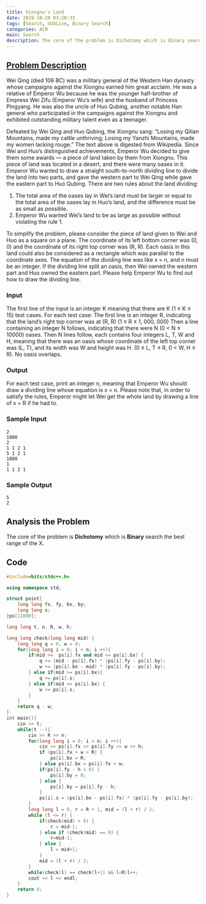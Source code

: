 ```yaml
---
title: Xiongnu's Land
date: 2019-10-20 03:28:33
tags: [Search, UVALive, Binary Search]
categories: ACM
main: Search
description: The core of the problem is Dichotomy which is Binary search the best range of the X.
---
```


## [Problem Description](https://icpcarchive.ecs.baylor.edu/index.php?option=com_onlinejudge&Itemid=8&page=show_problem&problem=5273)

Wei Qing (died 106 BC) was a military general of the Western Han dynasty whose campaigns against
the Xiongnu earned him great acclaim. He was a relative of Emperor Wu because he was the younger
half-brother of Empress Wei Zifu (Emperor Wu’s wife) and the husband of Princess Pingyang. He was also the uncle of Huo Qubing, another notable Han general who participated in the campaigns against the Xiongnu and exhibited outstanding military talent even as a teenager.

Defeated by Wei Qing and Huo Qubing, the Xiongnu sang: “Losing my Qilian Mountains, made
my cattle unthriving; Losing my Yanzhi Mountains, made my women lacking rouge.”
The text above is digested from Wikipedia. Since Wei and Huo’s distinguished achievements,
Emperor Wu decided to give them some awards — a piece of land taken by them from Xiongnu. This
piece of land was located in a desert, and there were many oases in it. Emperor Wu wanted to draw
a straight south-to-north dividing line to divide the land into two parts, and gave the western part to
Wei Qing while gave the eastern part to Huo Qubing. There are two rules about the land dividing:

1. The total area of the oases lay in Wei’s land must be larger or equal to the total area of the oases
   lay in Huo’s land, and the difference must be as small as possible.
2. Emperor Wu wanted Wei’s land to be as large as possible without violating the rule 1.

To simplify the problem, please consider the piece of land given to Wei and Huo as a square on a
plane. The coordinate of its left bottom corner was (0, 0) and the coordinate of its right top corner
was (R, R). Each oasis in this land could also be considered as a rectangle which was parallel to the
coordinate axes. The equation of the dividing line was like x = n, and n must be an integer. If the
dividing line split an oasis, then Wei owned the western part and Huo owned the eastern part. Please
help Emperor Wu to find out how to draw the dividing line.

### Input

The first line of the input is an integer K meaning that there are K (1 ≤ K ≤ 15) test cases.
For each test case:
The first line is an integer R, indicating that the land’s right top corner was at (R, R) (1 ≤ R ≤
1, 000, 000)
Then a line containing an integer N follows, indicating that there were N (0 < N ≤ 10000) oases.
Then N lines follow, each contains four integers L, T, W and H, meaning that there was an
oasis whose coordinate of the left top corner was (L, T), and its width was W and height was H.
(0 ≤ L, T ≤ R, 0 < W, H ≤ R). No oasis overlaps.

### Output

For each test case, print an integer n, meaning that Emperor Wu should draw a dividing line whose
equation is x = n. Please note that, in order to satisfy the rules, Emperor might let Wei get the whole
land by drawing a line of x = R if he had to.

### Sample Input

```
2
1000
2
1 1 2 1
5 1 2 1
1000
1
1 1 2 1
```

### Sample Output

```
5
2
```

## Analysis the Problem

The core of the problem is **Dichotomy** which is **Binary** search the best range of the X.

## Code

```c++
#include<bits/stdc++.h>

using namespace std;

struct point{
	long long fx, fy, bx, by;
	long long s;
}ps[11000];

long long t, n, R, w, h;

long long check(long long mid) {
	long long q = 0, w = 0; 
	for(long long i = 0; i < n; i ++){
		if(mid >=  ps[i].fx and mid <= ps[i].bx) {
			q += (mid - ps[i].fx) * (ps[i].fy - ps[i].by);
			w += (ps[i].bx - mid) * (ps[i].fy - ps[i].by);
		} else if(mid >= ps[i].bx){
			q += ps[i].s;
		} else if(mid <= ps[i].bx) {
			w += ps[i].s;
		}
	}
	return q - w;
}
int main(){
	cin >> t;
	while(t --){
		cin >> R >> n;
		for(long long i = 0; i < n; i ++){
			cin >> ps[i].fx >> ps[i].fy >> w >> h;
			if (ps[i].fx + w > R) {
				ps[i].bx = R;
			} else ps[i].bx = ps[i].fx + w;
			if(ps[i].fy - h < 0) {
				ps[i].by = 0;
			} else {
				ps[i].by = ps[i].fy - h;
			}
			ps[i].s = (ps[i].bx - ps[i].fx) * (ps[i].fy - ps[i].by);
		}
		long long l = 0, r = R + 1, mid = (l + r) / 2;
		while (l <= r) {
			if(check(mid) > 0) {
				r = mid-1;
			} else if (check(mid) == 0) {
				r=mid-1;
			} else {
				l = mid+1;
			} 
			mid = (l + r) / 2;
		} 
		while(check(l) == check(l+1) && l<R)l++;
		cout << l << endl;
	}
	return 0;
}
```